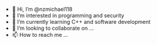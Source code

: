- 👋 Hi, I’m @nzmichael118
- 👀 I’m interested in programming and security
- 🌱 I’m currently learning C++ and software development
- 💞️ I’m looking to collaborate on ...
- 📫 How to reach me ...

<!---
nzmichael118/nzmichael118 is a ✨ special ✨ repository because its `README.md` (this file) appears on your GitHub profile.
You can click the Preview link to take a look at your changes.
--->
